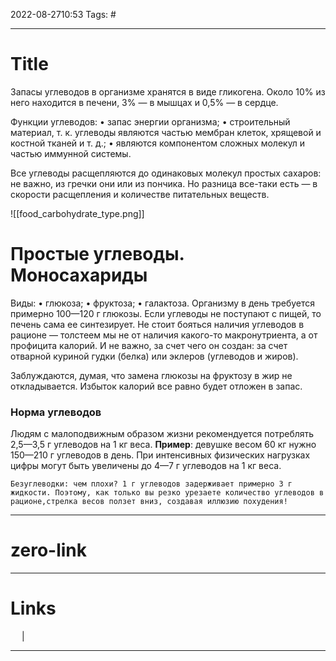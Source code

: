 2022-08-2710:53
Tags: #

---
# Title
Запасы углеводов в организме хранятся в виде гликогена. Около 10% из него находится в печени, 3% — в мышцах и 0,5% — в сердце.

Функции углеводов:
• запас энергии организма;
• строительный материал, т. к. углеводы являются частью
мембран клеток, хрящевой и костной тканей и т. д.;
• являются компонентом сложных молекул и частью иммунной
системы.

Все углеводы расщепляются до одинаковых молекул простых сахаров: не важно, из гречки они или из пончика. Но разница всe-таки есть — в скорости расщепления и количестве питательных веществ.

![[food_carbohydrate_type.png]]

# Простые углеводы. Моносахариды
Виды:
• глюкоза;
• фруктоза;
• галактоза.
Организму в день требуется примерно 100—120 г глюкозы. Если углеводы не поступают с пищей, то печень сама ее синтезирует. Не стоит бояться наличия углеводов в рационе — толстеем мы не от наличия какого-то макронутриента, а от профицита калорий. И не важно, за счет чего он создан: за счет отварной куриной гудки (белка) или эклеров (углеводов и жиров).

Заблуждаются, думая, что замена глюкозы на фруктозу в жир не откладывается. Избыток калорий всe равно будет отложен в запас.

### **Норма углеводов**
Людям с малоподвижным образом жизни рекомендуется потреблять 2,5—3,5 г углеводов на 1 кг веса.
**Пример**: девушке весом 60 кг нужно 150—210 г углеводов в день.
При интенсивных физических нагрузках цифры могут быть увеличены до 4—7 г углеводов на 1 кг веса.

`Безуглеводки: чем плохи? 1 г углеводов задерживает примерно 3 г жидкости. Поэтому, как только вы резко урезаете количество углеводов в рационе,стрелка весов ползeт вниз, создавая иллюзию похудения!`


---
# zero-link


---
# Links
 &emsp; | &emsp; 


---